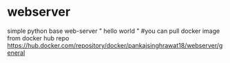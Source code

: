 # webserver
simple python base web-server " hello world " 
#you can pull docker image from docker hub repo 
https://hub.docker.com/repository/docker/pankajsinghrawat18/webserver/general
